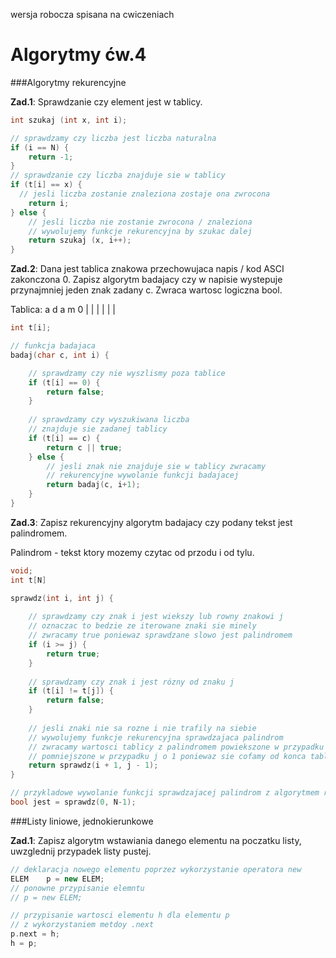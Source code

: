 wersja robocza spisana na cwiczeniach

Algorytmy ćw.4
===

###Algorytmy rekurencyjne

**Zad.1**: Sprawdzanie czy element jest w tablicy.
```c++
int szukaj (int x, int i);

// sprawdzamy czy liczba jest liczba naturalna
if (i == N) {
	return -1;
}
// sprawdzanie czy liczba znajduje sie w tablicy
if (t[i] == x) {
  // jesli liczba zostanie znaleziona zostaje ona zwrocona
	return i;
} else {
	// jesli liczba nie zostanie zwrocona / znaleziona
	// wywolujemy funkcje rekurencyjna by szukac dalej
	return szukaj (x, i++);
}
```

**Zad.2**: Dana jest tablica znakowa przechowujaca napis / kod ASCI zakonczona 0. Zapisz algorytm badajacy czy w napisie wystepuje przynajmniej jeden znak zadany c. Zwraca wartosc logiczna bool.

Tablica: a d a m 0 | | | | | |

```c++
int t[i];

// funkcja badajaca
badaj(char c, int i) {

	// sprawdzamy czy nie wyszlismy poza tablice
	if (t[i] == 0) {
		return false;	
	}
	
	// sprawdzamy czy wyszukiwana liczba
	// znajduje sie zadanej tablicy
	if (t[i] == c) {
		return c || true;	
	} else {
		// jesli znak nie znajduje sie w tablicy zwracamy
		// rekurencyjne wywolanie funkcji badajacej
		return badaj(c, i+1);
	}
}
```

**Zad.3**: Zapisz rekurencyjny algorytm badajacy czy podany tekst jest palindromem.

Palindrom - tekst ktory mozemy czytac od przodu i od tylu.

```c++
void;
int t[N]

sprawdz(int i, int j) {
	
	// sprawdzamy czy znak i jest wiekszy lub rowny znakowi j
	// oznaczac to bedzie ze iterowane znaki sie minely
	// zwracamy true poniewaz sprawdzane slowo jest palindromem
	if (i >= j) {
		return true;
	}
	
	// sprawdzamy czy znak i jest rózny od znaku j
	if (t[i] != t[j]) {
		return false;
	}
	
	// jesli znaki nie sa rozne i nie trafily na siebie
	// wywolujemy funkcje rekurencyjna sprawdzajaca palindrom
	// zwracamy wartosci tablicy z palindromem powiekszone w przypadku i o 1
	// pomniejszone w przypadku j o 1 poniewaz sie cofamy od konca tablicy
	return sprawdz(i + 1, j - 1);
}

// przykladowe wywolanie funkcji sprawdzajacej palindrom z algorytmem rekurencyjnym
bool jest = sprawdz(0, N-1);
```

###Listy liniowe, jednokierunkowe

**Zad.1**: Zapisz algorytm wstawiania danego elementu na poczatku listy, uwzglednij przypadek listy pustej.
	
```c++
// deklaracja nowego elementu poprzez wykorzystanie operatora new
ELEM    p = new ELEM;
// ponowne przypisanie elemntu
// p = new ELEM;

// przypisanie wartosci elementu h dla elementu p
// z wykorzystaniem metdoy .next
p.next = h;
h = p;
```
